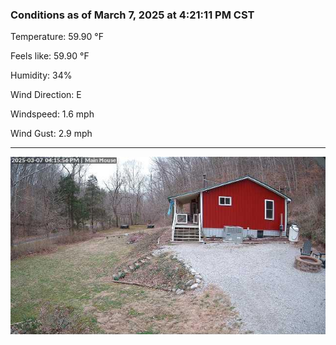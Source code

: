 ### Conditions as of March 7, 2025 at 4:21:11 PM CST 

Temperature: 59.90 &deg;F

Feels like: 59.90 &deg;F

Humidity: 34%

Wind Direction: E

Windspeed: 1.6 mph

Wind Gust: 2.9 mph

---

<img src="./images/latest.jpeg"/>

